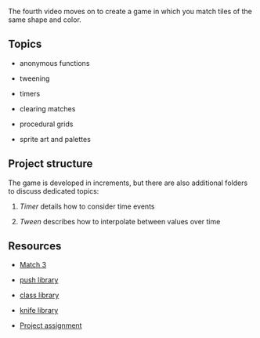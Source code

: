 The fourth video moves on to create a game in which you match tiles of the same shape and color.

## Topics

- anonymous functions

- tweening

- timers

- clearing matches

- procedural grids

- sprite art and palettes

## Project structure

The game is developed in increments, but there are also additional folders to discuss dedicated topics:

1. _Timer_ details how to consider time events

2. _Tween_ describes how to interpolate between values over time

## Resources

- [Match 3](https://youtu.be/64TbMmCgRv0)

- [push library](https://github.com/Ulydev/push)

- [class library](https://github.com/vrld/hump/blob/master/class.lua)

- [knife library](https://github.com/airstruck/knife)

- [Project assignment](https://docs.cs50.net/ocw/games/assignments/3/assignment3.html)
